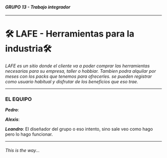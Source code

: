 #### _GRUPO 13 - Trabajo integrador_
---
# :hammer_and_wrench: LAFE - Herramientas para la industria:hammer_and_wrench: 

_LAFE es un sitio donde el cliente va a poder comprar las herramientas necesarias para su empresa, taller o hobbiar. Tambien podra alquilar por meses con los packs que tenemos para ofrecerles. se pueden registrar como usuario habitual y disfrutar de los beneficios que eso trae._

---

### **EL EQUIPO**

**_Pedro_**: 

**_Alexis_**:

**_Leandro_**: El diseñador del grupo o eso intento, sino sale veo como hago pero lo hago funcionar.

---

###### This is the way... 

